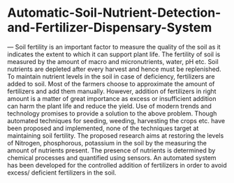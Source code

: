# Automatic-Soil-Nutrient-Detection-and-Fertilizer-Dispensary-System
— Soil fertility is an important factor to measure the  quality of the soil as it indicates the extent to which it can support  plant life. The fertility of soil is measured by the amount of  macro and micronutrients, water, pH etc. Soil nutrients are  depleted after every harvest and hence must be replenished. To  maintain nutrient levels in the soil in case of deficiency, fertilizers  are added to soil. Most of the farmers choose to approximate the  amount of fertilizers and add them manually. However, addition  of fertilizers in right amount is a matter of great importance as  excess or insufficient addition can harm the plant life and reduce  the yield. Use of modern trends and technology promises to  provide a solution to the above problem. Though automated  techniques for seeding, weeding, harvesting the crops etc. have  been proposed and implemented, none of the techniques target at  maintaining soil fertility. The proposed research aims at  restoring the levels of Nitrogen, phosphorous, potassium in the  soil by the measuring the amount of nutrients present. The  presence of nutrients is determined by chemical processes and  quantified using sensors. An automated system has been  developed for the controlled addition of fertilizers in order to  avoid excess/ deficient fertilizers in the soil. 
